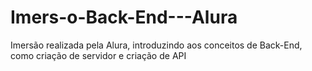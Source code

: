 # Imers-o-Back-End---Alura
Imersão realizada pela Alura, introduzindo aos conceitos de Back-End, como criação de servidor e criação de API
